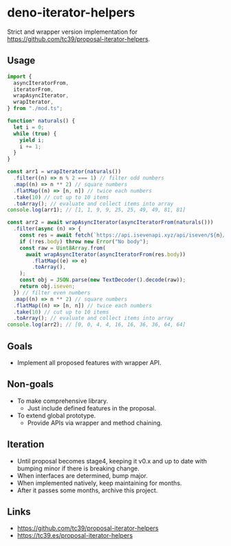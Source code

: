 # deno-iterator-helpers

Strict and wrapper version implementation for
https://github.com/tc39/proposal-iterator-helpers.

## Usage

```ts
import {
  asyncIteratorFrom,
  iteratorFrom,
  wrapAsyncIterator,
  wrapIterator,
} from "./mod.ts";

function* naturals() {
  let i = 0;
  while (true) {
    yield i;
    i += 1;
  }
}

const arr1 = wrapIterator(naturals())
  .filter((n) => n % 2 === 1) // filter odd numbers
  .map((n) => n ** 2) // square numbers
  .flatMap((n) => [n, n]) // twice each numbers
  .take(10) // cut up to 10 items
  .toArray(); // evaluate and collect items into array
console.log(arr1); // [1, 1, 9, 9, 25, 25, 49, 49, 81, 81]

const arr2 = await wrapAsyncIterator(asyncIteratorFrom(naturals()))
  .filter(async (n) => {
    const res = await fetch(`https://api.isevenapi.xyz/api/iseven/${n}/`);
    if (!res.body) throw new Error("No body");
    const raw = Uint8Array.from(
      await wrapAsyncIterator(asyncIteratorFrom(res.body))
        .flatMap((e) => e)
        .toArray(),
    );
    const obj = JSON.parse(new TextDecoder().decode(raw));
    return obj.iseven;
  }) // filter even numbers
  .map((n) => n ** 2) // square numbers
  .flatMap((n) => [n, n]) // twice each numbers
  .take(10) // cut up to 10 items
  .toArray(); // evaluate and collect items into array
console.log(arr2); // [0, 0, 4, 4, 16, 16, 36, 36, 64, 64]
```

## Goals

- Implement all proposed features with wrapper API.

## Non-goals

- To make comprehensive library.
  - Just include defined features in the proposal.
- To extend global prototype.
  - Provide APIs via wrapper and method chaining.

## Iteration

- Until proposal becomes stage4, keeping it v0.x and up to date with bumping
  minor if there is breaking change.
- When interfaces are determined, bump major.
- When implemented natively, keep maintaining for months.
- After it passes some months, archive this project.

## Links

- https://github.com/tc39/proposal-iterator-helpers
- https://tc39.es/proposal-iterator-helpers
